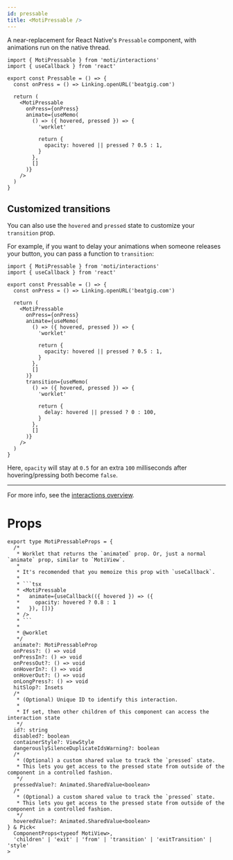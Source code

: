 ```yaml
---
id: pressable
title: <MotiPressable />
---
```


A near-replacement for React Native's `Pressable` component, with animations run on the native thread.

```tsx
import { MotiPressable } from 'moti/interactions'
import { useCallback } from 'react'

export const Pressable = () => {
  const onPress = () => Linking.openURL('beatgig.com')

  return (
    <MotiPressable
      onPress={onPress}
      animate={useMemo(
        () => ({ hovered, pressed }) => {
          'worklet'

          return {
            opacity: hovered || pressed ? 0.5 : 1,
          }
        },
        []
      )}
    />
  )
}
```

## Customized transitions

You can also use the `hovered` and `pressed` state to customize your `transition` prop.

For example, if you want to delay your animations when someone releases your button, you can pass a function to `transition`:

```tsx
import { MotiPressable } from 'moti/interactions'
import { useCallback } from 'react'

export const Pressable = () => {
  const onPress = () => Linking.openURL('beatgig.com')

  return (
    <MotiPressable
      onPress={onPress}
      animate={useMemo(
        () => ({ hovered, pressed }) => {
          'worklet'

          return {
            opacity: hovered || pressed ? 0.5 : 1,
          }
        },
        []
      )}
      transition={useMemo(
        () => ({ hovered, pressed }) => {
          'worklet'

          return {
            delay: hovered || pressed ? 0 : 100,
          }
        },
        []
      )}
    />
  )
}
```

Here, `opacity` will stay at `0.5` for an extra `100` milliseconds after hovering/pressing both become `false`.

---

For more info, see the [interactions overview](/interactions/overview).

# Props

````tsx
export type MotiPressableProps = {
  /*
   * Worklet that returns the `animated` prop. Or, just a normal `animate` prop, similar to `MotiView`.
   *
   * It's recomended that you memoize this prop with `useCallback`.
   *
   * ```tsx
   * <MotiPressable
   *   animate={useCallback(({ hovered }) => ({
   *     opacity: hovered ? 0.8 : 1
   *   }), [])}
   * />
   * ```
   *
   * @worklet
   */
  animate?: MotiPressableProp
  onPress?: () => void
  onPressIn?: () => void
  onPressOut?: () => void
  onHoverIn?: () => void
  onHoverOut?: () => void
  onLongPress?: () => void
  hitSlop?: Insets
  /*
   * (Optional) Unique ID to identify this interaction.
   *
   * If set, then other children of this component can access the interaction state
   */
  id?: string
  disabled?: boolean
  containerStyle?: ViewStyle
  dangerouslySilenceDuplicateIdsWarning?: boolean
  /*
   * (Optional) a custom shared value to track the `pressed` state.
   * This lets you get access to the pressed state from outside of the component in a controlled fashion.
   */
  pressedValue?: Animated.SharedValue<boolean>
  /*
   * (Optional) a custom shared value to track the `pressed` state.
   * This lets you get access to the pressed state from outside of the component in a controlled fashion.
   */
  hoveredValue?: Animated.SharedValue<boolean>
} & Pick<
  ComponentProps<typeof MotiView>,
  'children' | 'exit' | 'from' | 'transition' | 'exitTransition' | 'style'
>
````
